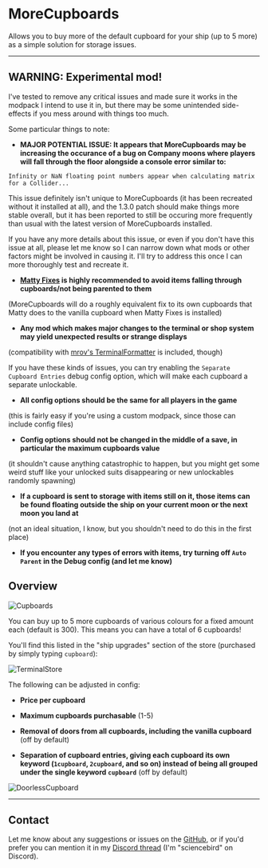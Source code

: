 # MoreCupboards

Allows you to buy more of the default cupboard for your ship (up to 5 more) as a simple solution for storage issues.

---

## WARNING: Experimental mod!

I've tested to remove any critical issues and made sure it works in the modpack I intend to use it in, but there may be some unintended side-effects if you mess around with things too much.

Some particular things to note:

- **MAJOR POTENTIAL ISSUE: It appears that MoreCupboards may be increasing the occurance of a bug on Company moons where players will fall through the floor alongside a console error similar to:**

`Infinity or NaN floating point numbers appear when calculating matrix for a Collider...`

This issue definitely isn't unique to MoreCupboards (it has been recreated without it installed at all), and the 1.3.0 patch should make things more stable overall, but it has been reported to still be occuring more frequently than usual with the latest version of MoreCupboards installed.

If you have any more details about this issue, or even if you don't have this issue at all, please let me know so I can narrow down what mods or other factors might be involved in causing it. I'll try to address this once I can more thoroughly test and recreate it.

- **[Matty Fixes](https://thunderstore.io/c/lethal-company/p/mattymatty/Matty_Fixes/) is highly recommended to avoid items falling through cupboards/not being parented to them**

(MoreCupboards will do a roughly equivalent fix to its own cupboards that Matty does to the vanilla cupboard when Matty Fixes is installed)

- **Any mod which makes major changes to the terminal or shop system may yield unexpected results or strange displays**

(compatibility with [mrov's TerminalFormatter](https://thunderstore.io/c/lethal-company/p/mrov/TerminalFormatter/) is included, though)

If you have these kinds of issues, you can try enabling the `Separate Cupboard Entries` debug config option, which will make each cupboard a separate unlockable.

- **All config options should be the same for all players in the game**

(this is fairly easy if you're using a custom modpack, since those can include config files)

- **Config options should not be changed in the middle of a save, in particular the maximum cupboards value**

(it shouldn't cause anything catastrophic to happen, but you might get some weird stuff like your unlocked suits disappearing or new unlockables randomly spawning)

- **If a cupboard is sent to storage with items still on it, those items can be found floating outside the ship on your current moon or the next moon you land at**

(not an ideal situation, I know, but you shouldn't need to do this in the first place)

- **If you encounter any types of errors with items, try turning off `Auto Parent` in the Debug config (and let me know)**

## Overview

![Cupboards](https://imgur.com/rnG6y4H.png)

You can buy up to 5 more cupboards of various colours for a fixed amount each (default is 300). This means you can have a total of 6 cupboards!

You'll find this listed in the "ship upgrades" section of the store (purchased by simply typing `cupboard`):

![TerminalStore](https://imgur.com/B2KtlPU.png)

The following can be adjusted in config:

- **Price per cupboard**

- **Maximum cupboards purchasable** (1-5)

- **Removal of doors from all cupboards, including the vanilla cupboard** (off by default)

- **Separation of cupboard entries, giving each cupboard its own keyword (`1cupboard`, `2cupboard`, and so on) instead of being all grouped under the single keyword `cupboard`** (off by default)

![DoorlessCupboard](https://imgur.com/K0v2bGf.png)

---

## Contact

Let me know about any suggestions or issues on the [GitHub](https://github.com/Science-Bird/MoreCupboards), or if you'd prefer you can mention it in my [Discord thread](https://discord.com/channels/1168655651455639582/1338282728918880399) (I'm "sciencebird" on Discord).
